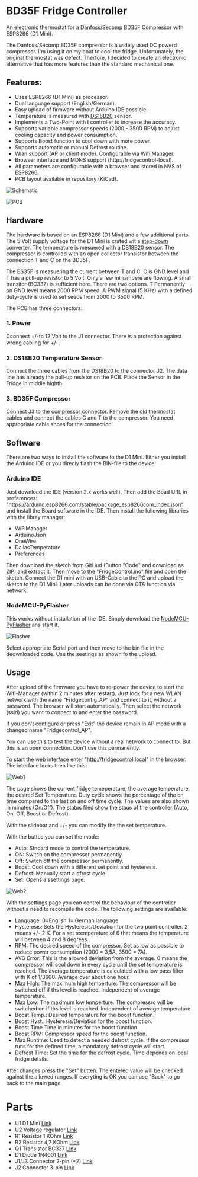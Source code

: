 # BD35F Fridge Controller
An electronic thermostat for a Danfoss/Secomp [BD35F](https://assets.danfoss.com/documents/latest/178661/AI376451289296en-000101.pdf) Compressor with ESP8266 (D1 Mini).

The Danfoss/Secomp BD35F compressor is a widely used DC powerd compressor. I'm using it on my boat to cool the fridge. Unfortunately, the original thermostat was defect. Therfore, I decided to create an electronic alternative that has more features than the standard mechanical one.

## Features:
- Uses ESP8266 (D1 Mini) as processor.
- Dual language support (English/German).
- Easy upload of firmware without Arduino IDE possible.
- Temperature is measured with [DS18B20](https://encrypted-tbn0.gstatic.com/shopping?q=tbn:ANd9GcRNmu3D8hUJPGhuSA7nLRoa413b-gMmKO3SzPfPqZvY6wbsBIp207lLPlJ23y0RRw-2xIi-4CoqkTE98FSd--icjlcXm1W_YQ) sensor.
- Implements a Two-Point with I controller to increase the accuracy.
- Supports variable compressor speeds (2000 - 3500 RPM) to adjust cooling capacity and power consumption.
- Supports Boost function to cool down with more power.
- Supports automatic or manual Defrost routine.
- Wlan support (AP or client mode). Configurable via Wifi Manager.
- Browser interface and MDNS support (http://fridgecontrol-local).
- All parameters are configurable with a browser and stored in NVS of ESP8266.
- PCB layout available in repository (KiCad).

![Schematic](https://github.com/AK-Homberger/BD35F-FridgeController/blob/main/BD35F-FridgeController-Sch.png)

![PCB](https://github.com/AK-Homberger/BD35F-FridgeController/blob/main/BD35F-FridgeController/BD35F-FridgeController-3D.png)

## Hardware
The hardware is based on an ESP8266 (D1 Mini) and a few additional parts. The 5 Volt supply voltage for the D1 Mini is crated wit a [step-down](https://www.reichelt.de/de/de/shop/produkt/dc_dc-wandler_r78e_5_v_500_ma_single-159161#open-modal-sharing) converter. 
The temperature is mesuered with a DS18B20 sensor. The compressor is controlled with an open collector transistor between the connection T and C on the BD35F. 

The BS35F is measuering the current between T and C. C is GND level and T has a pull-up resistor to 5 Volt. Only a few milliampere are flowing. A small transitor (BC337) is sufficient here. There are two options. T Permanently on GND level means 2000 RPM speed. A PWM signal (5 KHz) with a defined duty-cycle is used to set seeds from 2000 to 3500 RPM.

The PCB has three connectors:

### 1. Power 
Cconnect +/-to 12 Volt to the J1 connector. There is a protection against wrong cabling for +/-.

### 2. DS18B20 Temperature Sensor
Connect the three cables from the DS18B20 to the connector J2. The data line has already the pull-up resistor on the PCB.
Place the Sensor in the Fridge in middle highth.

### 3. BD35F Compressor
Connect J3 to the compressor connector. Remove the old thermostat cables and connect the cables C and  T to the compressor. You need appropriate cable shoes for the connection.

## Software
There are two ways to install the software to the D1 Mini. Either you install the Arduino IDE or you direcly flash the BIN-file to the device.

### Arduino IDE
Just download the IDE (version 2.x works well). Then add the Boad URL in preferences: "https://arduino.esp8266.com/stable/package_esp8266com_index.json" and install the Board software in the IDE. Then install the following libraries with the libray manager:

- WiFiManager
- ArduinoJson
- OneWire
- DallasTemperature
- Preferences

Then download the sketch from GitHud (Button "Code" and download as ZIP) and extract it. Then move to the "FridgeControl.ino" file and open the sketch.
Connect the D1 mini with an USB-Cable to the PC and upload the sketch to the D1 Mini. Later uploads can be done via OTA function via network.

### NodeMCU-PyFlasher
This works without installation of the IDE. Simply download the [NodeMCU-PyFlasher](https://github.com/nodemcu/nodemcu-firmware/releases) ans start it. 

![Flasher](https://github.com/AK-Homberger/BD35F-FridgeController/blob/main/Flasher.png)

Select appropriate Serial port and then move to the bin file in the deownloaded code. Use the seetings as shown fo the upload.

## Usage

After upload of the firmware you have to re-power the device to start the Wifi-Manager (within 2 minutes after restart). Just look for a new WLAN network with the name "Fridgeconfig_AP" and connect to it, without a password. The browser will start automatically. Then select the network (ssid) you want to connect to and enter the password. 

If you don't configure or press "Exit" the device remain in AP mode with a changed name "Fridgecontrol_AP".

You can use this to test the device without a real network to connect to. But this is an open connection. Don't use this permanently.

To start the web interface enter "http://fridgecontrol.local" in the browser. The interface looks then like this:

![Web1](https://github.com/AK-Homberger/BD35F-FridgeController/blob/main/FridgeControlWeb1.png)

The page shows the current fridge temeperature, the average temperature, the desired Set Temperature. Duty cycle shows the percentage of the on time compared to the last on and off time cycle. The values are also shown in minutes (On/Off). The status filed show the staus of the controller (Auto, On, Off, Boost or Defrost).

With the slidebar and +/- you can modify the the set temperature.

With the buttos you can set the mode:

- Auto: Stndard mode to control the temperature.
- ON: Switch on the compressor permanently.
- Off: Switch off the compressor permanently.
- Boost: Cool down with a different set point and hysteresis.
- Defrost: Manually start a dfrost cycle.
- Set: Opens a ssettings page.

![Web2](https://github.com/AK-Homberger/BD35F-FridgeController/blob/main/FridgeControlWeb2.png)

With the settings page you can control the behaviour of the controller without a need to recompile the code. The following settings are available:

- Language:   0=English 1= German language
- Hysteresis: Sets the Hysteresis/Deviation for the two point controller. 2 means +/- 2 K. For a set teemperature of 6 that means the temperature will between 4 and 8 degrees.
- RPM:         The desired speed of the compressor. Set as low as possible to reduce power consumption (2000 = 3,5A, 3500 = 7A).
- AVG Error:   This is the allowed deviation from the average. 0 means the compressor will cool down in every cycle until the set temperature is reached. The average temperature is calculated with a low pass filter with K of 1/3600. Average over about one hour.
- Max          High: The maximum high temperture. The compressor will be switched off if ths level is reached. Independent of average temperature.
- Max Low:     The maximum low temperture. The compressro will be switched on if ths level is reached. Independent of average temperature.
- Boost Temp.: Desired temperature for the boost function.
- Boost Hyst.: Hysteresis/Deviation for the boost function.
- Boost Time   Time in minutes for the boost function.
- Boost RPM:   Compressor speed for the boost function.
- Max Runtime: Used to detect a needed defrost cycle. If the compressor runs for the defined time, a mandatory defrost cycle will start.
- Defrost Time: Set the time for the defrost cycle. Time depends on local fridge details.

After changes press the "Set" butten. The entered value will be checked against the allowed ranges. If everyting is OK you can use "Back" to go back to the main page.

# Parts
- U1 D1 Mini [Link](https://www.reichelt.de/de/en/d1-mini-esp8266-v3-0-d1-mini-p253978.html?&nbc=1)
- U2 Voltage regulator [Link](https://www.reichelt.de/de/de/shop/produkt/dc_dc-wandler_r78e_5_v_500_ma_single-159161)
- R1 Resistor 1 KOhm [Link](https://www.reichelt.de/de/en/carbon-film-resistor-1-4-w-5-1-0-kilo-ohms-1-4w-1-0k-p1315.html?&trstct=pos_2&nbc=1)
- R2 Resistor 4,7 KOhm [Link](https://www.reichelt.com/de/en/shop/product/carbon_film_resistor_1_4_w_5_4_7_kohm-1425)
- Q1 Transistor BC337 [Link](https://www.reichelt.de/de/en/transistor-to-92-bl-npn-45v-800ma-bc-337-25-dio-p219125.html?&nbc=1)
- D1 Diode 1N4001 [Link](https://www.reichelt.de/de/en/rectifier-diode-do41-50-v-1-a-1n-4001-p1723.html?&nbc=1)
- J1/J3 Connector 2-pin (*2) [Link](https://www.reichelt.de/de/en/2-pin-terminal-strip-spacing-5-08-akl-101-02-p36605.html?&nbc=1)
- J2 Connector 3-pin [Link](https://www.reichelt.com/de/en/shop/product/3-pin_terminal_strip_spacing_5_08-36606)

